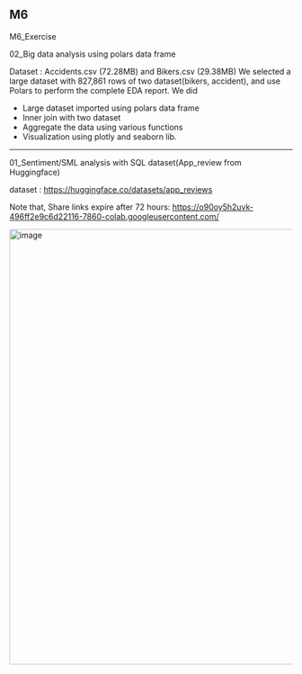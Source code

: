 ## M6
M6_Exercise

02_Big data analysis using polars data frame

Dataset : Accidents.csv (72.28MB) and Bikers.csv (29.38MB)
We selected a large dataset with 827,861 rows of two dataset(bikers, accident), and use Polars to perform the complete EDA report.
We did
- Large dataset imported using polars data frame
- Inner join with two dataset
- Aggregate the data using various functions
- Visualization using plotly and seaborn lib.

-----------------------------------------------------------------------------------------------------------------------------------

01_Sentiment/SML analysis with SQL dataset(App_review from Huggingface)

dataset : https://huggingface.co/datasets/app_reviews

Note that, Share links expire after 72 hours: https://o90oy5h2uvk-496ff2e9c6d22116-7860-colab.googleusercontent.com/

<img width="774" alt="image" src="https://user-images.githubusercontent.com/112074208/227468995-5d423c11-ab3c-48a0-86c9-35fc4fe5238f.png">
